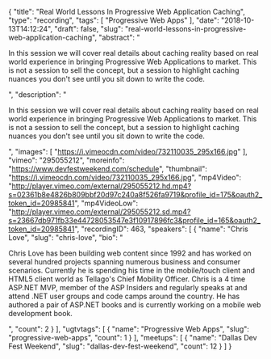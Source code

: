 {
  "title": "Real World Lessons In Progressive Web Application Caching",
  "type": "recording",
  "tags": [
    "Progressive Web Apps"
  ],
  "date": "2018-10-13T14:12:24",
  "draft": false,
  "slug": "real-world-lessons-in-progressive-web-application-caching",
  "abstract": "<p>In this session we will cover real details about caching reality based on real world experience in bringing Progressive Web Applications to market. This is not a session to sell the concept, but a session to highlight caching nuances you don't see until you sit down to write the code.</p>",
  "description": "<p>In this session we will cover real details about caching reality based on real world experience in bringing Progressive Web Applications to market. This is not a session to sell the concept, but a session to highlight caching nuances you don't see until you sit down to write the code.</p>",
  "images": [
    "https://i.vimeocdn.com/video/732110035_295x166.jpg"
  ],
  "vimeo": "295055212",
  "moreinfo": "https://www.devfestweekend.com/schedule",
  "thumbnail": "https://i.vimeocdn.com/video/732110035_295x166.jpg",
  "mp4Video": "http://player.vimeo.com/external/295055212.hd.mp4?s=02361b8e4826b809bbf20d97c240a8f526fa9719&profile_id=175&oauth2_token_id=20985841",
  "mp4VideoLow": "http://player.vimeo.com/external/295055212.sd.mp4?s=23667db971fb33e44728053547e3f10917896fc3&profile_id=165&oauth2_token_id=20985841",
  "recordingID": 463,
  "speakers": [
    {
      "name": "Chris Love",
      "slug": "chris-love",
      "bio": "<p>Chris Love has been building web content since 1992 and has worked on several hundred projects spanning numerous business and consumer scenarios. Currently he is spending his time in the mobile/touch client and HTML5 client world as Tellago's Chief Mobility Officer. Chris is a 4 time ASP.NET MVP, member of the ASP Insiders and regularly speaks at and attend .NET user groups and code camps around the country. He has authored a pair of ASP.NET books and is currently working on a mobile web development book.</p>",
      "count": 2
    }
  ],
  "ugtvtags": [
    {
      "name": "Progressive Web Apps",
      "slug": "progressive-web-apps",
      "count": 1
    }
  ],
  "meetups": [
    {
      "name": "Dallas Dev Fest Weekend",
      "slug": "dallas-dev-fest-weekend",
      "count": 12
    }
  ]
}
